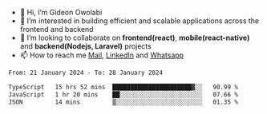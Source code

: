 - 👋 Hi, I’m Gideon Owolabi
- 👀 I’m interested in building efficient and scalable applications across the frontend and backend
- 💞️ I’m looking to collaborate on <b>frontend(react)</b>, <b>mobile(react-native)</b> and <b>backend(Nodejs, Laravel)</b> projects
- 📫 How to reach me <a href="mailto:gideoniyin2021@gmail.com">Mail</a>, <a href="https://www.linkedin.com/in/gideon-owolabi-9b667a232/">LinkedIn</a> and <a href="https://wa.me/2348055377085">Whatsapp</a>

<!---
gude1/gude1 is a ✨ special ✨ repository because its `README.md` (this file) appears on your GitHub profile.
You can click the Preview link to take a look at your changes.
--->

<!--START_SECTION:waka-->

```txt
From: 21 January 2024 - To: 28 January 2024

TypeScript   15 hrs 52 mins  ██████████████████████▓░░   90.99 %
JavaScript   1 hr 20 mins    ██░░░░░░░░░░░░░░░░░░░░░░░   07.66 %
JSON         14 mins         ▒░░░░░░░░░░░░░░░░░░░░░░░░   01.35 %
```

<!--END_SECTION:waka-->
